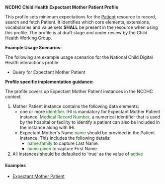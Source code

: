 **NCDHC Child Health Expectant Mother Patient Profile**

This profile sets minimum expectations for the [Patient] resource to record, search and fetch Patient. It identifies which core elements, extensions, vocabularies and value sets **SHALL** be present in the resource when using this profile. The profile is at draft stage and under review by the Child Health Working Group. 

**Example Usage Scenarios:**

The following are example usage scenarios for the National Child Digital Health interactions
profile:

-   Query for Expectant Mother Patient


**Profile specific implementation guidance:**

The profile covers up Expectant Mother Patient instances in the NCDHC context. 
 	    

1. Mother Patient instance contains the following data elements:
   * one or more <span style='color:green'> identifier</span>. <span style='color:green'>IHI</span> is mandatory for Expectant Mother Patient instance. <span style='color:green'>Medical Record Number</span>, a numerical identifier that is used by the hospital or facility to identify a patient can also be included in the instance along with IHI.
   * Expectant Mother's Name <span style='color:green'>name</span> should be provided in the Patient instance. This includes the following details:
		*  <span style='color:green'>name.family</span> to capture Last Name.
		*  <span style='color:green'>name.given</span> to capture First Name.
1. All instances should be defaulted to 'true' as the value of <span style='color:green'>active</span>



#### Examples

- [Expectant Mother Patient](ncdhc-patient-expectant-mother-example.html)

[Patient]: http://hl7.org/fhir/STU3/patient.html
[extensible]: http://hl7.org/fhir/terminologies.html#extensible
[General Guidance Section]: definitions.html
